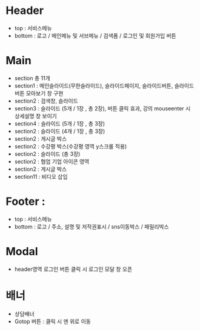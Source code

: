 # Header

- top : 서비스메뉴
- bottom : 로고 / 메인메뉴 및 서브메뉴 / 검색폼 / 로그인 및 회원가입 버튼

# Main

- section 총 11개
- section1 : 메인슬라이드(무한슬라이드), 슬라이드페이지, 슬라이드버튼, 슬라이드버튼 모아보기 창 구현
- section2 : 검색창, 슬라이드
- section3 : 슬라이드 (5개 / 1장 , 총 2장), 버튼 클릭 효과, 강의 mouseenter 시 상세설명 창 보이기
- section4 : 슬라이드 (5개 / 1장 , 총 3장)
- section2 : 슬라이드 (4개 / 1장 , 총 3장)
- section2 : 게시글 박스
- section2 : 수강평 박스(수강평 영역 y스크롤 적용)
- section2 : 슬라이드 (총 3장)
- section2 : 협업 기업 아이콘 영역
- section2 : 게시글 박스
- section11 : 비디오 삽입

# Footer :

- top : 서비스메뉴
- bottom : 로고 / 주소, 설명 및 저작권표시 / sns이동박스 / 패밀리박스

# Modal

- header영역 로그인 버튼 클릭 시 로그인 모달 창 오픈

# 배너

- 상담배너
- Gotop 버튼 : 클릭 시 맨 위로 이동
